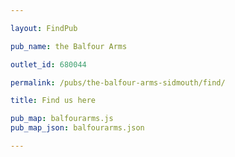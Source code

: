 ```yaml
---

layout: FindPub

pub_name: the Balfour Arms

outlet_id: 680044

permalink: /pubs/the-balfour-arms-sidmouth/find/

title: Find us here

pub_map: balfourarms.js
pub_map_json: balfourarms.json

---
```


